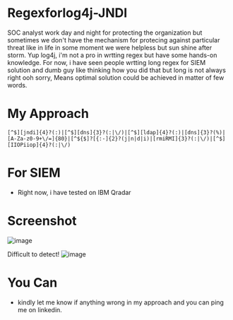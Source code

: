 # Regexforlog4j-JNDI
SOC analyst work day and night for protecting the organization but sometimes we don't have the mechanism for protecing against particular threat like in life in some moment we were helpless but sun shine after storm. Yup log4j, i'm not a pro in wrtting regex but have some hands-on knowledge. For now, i have seen people wrtting long regex for SIEM solution and dumb guy like thinking how you did that but long is not always right ooh sorry, Means optimal solution could be achieved in matter of few words.  

# My Approach 
	[^$][jndi]{4}?(:)|[^$][dns]{3}?(:|\/)|[^$][ldap]{4}?(:)|[dns]{3}?(%)|[A-Za-z0-9+\/=]{80}|[^${$]?[{:-]{2}?(j|n|d|i)|[rmiRMI]{3}?(:|\/)|[^$][IIOPiiop]{4}?(:|\/)

# For SIEM
- Right now, i have tested on IBM Qradar

# Screenshot

![image](https://user-images.githubusercontent.com/70237548/147303519-86aa8beb-9055-42b5-9a54-4679438b7871.png)

Difficult to detect!
![image](https://user-images.githubusercontent.com/70237548/147303622-d107bfb8-5d85-44c1-8140-6b3eb0ee1f77.png)



# You Can
- kindly let me know if anything wrong in my approach and you can ping me on linkedin.
